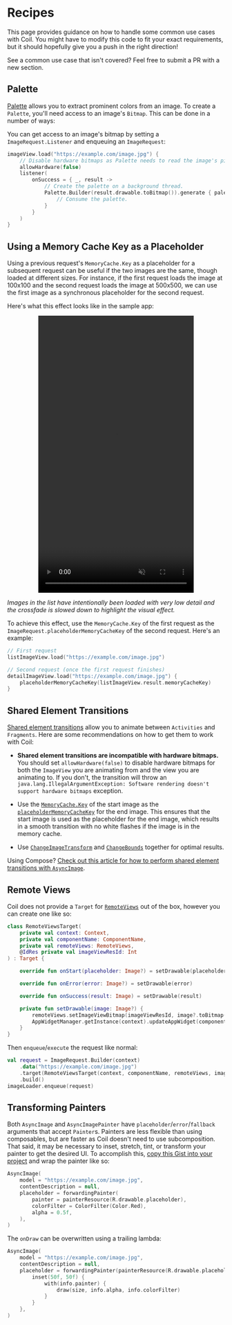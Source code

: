 # Recipes

This page provides guidance on how to handle some common use cases with Coil. You might have to modify this code to fit your exact requirements, but it should hopefully give you a push in the right direction!

See a common use case that isn't covered? Feel free to submit a PR with a new section.

## Palette

[Palette](https://developer.android.com/training/material/palette-colors?hl=en) allows you to extract prominent colors from an image. To create a `Palette`, you'll need access to an image's `Bitmap`. This can be done in a number of ways:

You can get access to an image's bitmap by setting a `ImageRequest.Listener` and enqueuing an `ImageRequest`:

```kotlin
imageView.load("https://example.com/image.jpg") {
    // Disable hardware bitmaps as Palette needs to read the image's pixels.
    allowHardware(false)
    listener(
        onSuccess = { _, result ->
            // Create the palette on a background thread.
            Palette.Builder(result.drawable.toBitmap()).generate { palette ->
                // Consume the palette.
            }
        }
    )
}
```

## Using a Memory Cache Key as a Placeholder

Using a previous request's `MemoryCache.Key` as a placeholder for a subsequent request can be useful if the two images are the same, though loaded at different sizes. For instance, if the first request loads the image at 100x100 and the second request loads the image at 500x500, we can use the first image as a synchronous placeholder for the second request.

Here's what this effect looks like in the sample app:

<p style="text-align: center;">
    <video width="360" height="640" autoplay loop muted playsinline>
        <source src="../images/crossfade.mp4" type="video/mp4">
    </video>
</p>

*Images in the list have intentionally been loaded with very low detail and the crossfade is slowed down to highlight the visual effect.*

To achieve this effect, use the `MemoryCache.Key` of the first request as the `ImageRequest.placeholderMemoryCacheKey` of the second request. Here's an example:

```kotlin
// First request
listImageView.load("https://example.com/image.jpg")

// Second request (once the first request finishes)
detailImageView.load("https://example.com/image.jpg") {
    placeholderMemoryCacheKey(listImageView.result.memoryCacheKey)
}
```

## Shared Element Transitions

[Shared element transitions](https://developer.android.com/training/transitions/start-activity) allow you to animate between `Activities` and `Fragments`. Here are some recommendations on how to get them to work with Coil:

- **Shared element transitions are incompatible with hardware bitmaps.** You should set `allowHardware(false)` to disable hardware bitmaps for both the `ImageView` you are animating from and the view you are animating to. If you don't, the transition will throw an `java.lang.IllegalArgumentException: Software rendering doesn't support hardware bitmaps` exception.

- Use the [`MemoryCache.Key`](getting_started.md#memory-cache) of the start image as the [`placeholderMemoryCacheKey`](/coil/api/coil-core/coil3.request/-image-request/-builder/placeholder-memory-cache-key) for the end image. This ensures that the start image is used as the placeholder for the end image, which results in a smooth transition with no white flashes if the image is in the memory cache.

- Use [`ChangeImageTransform`](https://developer.android.com/reference/android/transition/ChangeImageTransform) and [`ChangeBounds`](https://developer.android.com/reference/android/transition/ChangeBounds) together for optimal results.

Using Compose? [Check out this article for how to perform shared element transitions with `AsyncImage`](https://www.tunjid.com/articles/animating-contentscale-during-image-shared-element-transitions-65fba03537c67f8df0161c31).

## Remote Views

Coil does not provide a `Target` for [`RemoteViews`](https://developer.android.com/reference/android/widget/RemoteViews) out of the box, however you can create one like so:

```kotlin
class RemoteViewsTarget(
    private val context: Context,
    private val componentName: ComponentName,
    private val remoteViews: RemoteViews,
    @IdRes private val imageViewResId: Int
) : Target {

    override fun onStart(placeholder: Image?) = setDrawable(placeholder)

    override fun onError(error: Image?) = setDrawable(error)

    override fun onSuccess(result: Image) = setDrawable(result)

    private fun setDrawable(image: Image?) {
        remoteViews.setImageViewBitmap(imageViewResId, image?.toBitmap())
        AppWidgetManager.getInstance(context).updateAppWidget(componentName, remoteViews)
    }
}
```

Then `enqueue`/`execute` the request like normal:

```kotlin
val request = ImageRequest.Builder(context)
    .data("https://example.com/image.jpg")
    .target(RemoteViewsTarget(context, componentName, remoteViews, imageViewResId))
    .build()
imageLoader.enqueue(request)
```

## Transforming Painters

Both `AsyncImage` and `AsyncImagePainter` have `placeholder`/`error`/`fallback` arguments that accept `Painter`s. Painters are less flexible than using composables, but are faster as Coil doesn't need to use subcomposition. That said, it may be necessary to inset, stretch, tint, or transform your painter to get the desired UI. To accomplish this, [copy this Gist into your project](https://gist.github.com/colinrtwhite/c2966e0b8584b4cdf0a5b05786b20ae1) and wrap the painter like so:

```kotlin
AsyncImage(
    model = "https://example.com/image.jpg",
    contentDescription = null,
    placeholder = forwardingPainter(
        painter = painterResource(R.drawable.placeholder),
        colorFilter = ColorFilter(Color.Red),
        alpha = 0.5f,
    ),
)
```

The `onDraw` can be overwritten using a trailing lambda:

```kotlin
AsyncImage(
    model = "https://example.com/image.jpg",
    contentDescription = null,
    placeholder = forwardingPainter(painterResource(R.drawable.placeholder)) { info ->
        inset(50f, 50f) {
            with(info.painter) {
                draw(size, info.alpha, info.colorFilter)
            }
        }
    },
)
```
